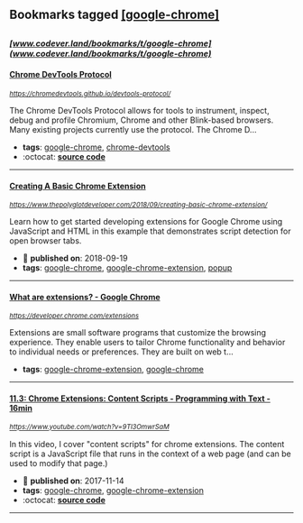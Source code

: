 ## Bookmarks tagged [[google-chrome]](https://www.codever.land/search?q=[google-chrome])

_<sup><sup>[www.codever.land/bookmarks/t/google-chrome](www.codever.land/bookmarks/t/google-chrome)</sup></sup>_
---
#### [Chrome DevTools Protocol](https://chromedevtools.github.io/devtools-protocol/)
_<sup>https://chromedevtools.github.io/devtools-protocol/</sup>_

The Chrome DevTools Protocol allows for tools to instrument, inspect, debug and profile Chromium, Chrome and other Blink-based browsers. Many existing projects currently use the protocol. The Chrome D...
* **tags**: [google-chrome](../tagged/google-chrome.md), [chrome-devtools](../tagged/chrome-devtools.md)
* :octocat: **[source code](https://github.com/ChromeDevTools/debugger-protocol-viewer)**
---
#### [Creating A Basic Chrome Extension](https://www.thepolyglotdeveloper.com/2018/09/creating-basic-chrome-extension/)
_<sup>https://www.thepolyglotdeveloper.com/2018/09/creating-basic-chrome-extension/</sup>_

Learn how to get started developing extensions for Google Chrome using JavaScript and HTML in this example that demonstrates script detection for open browser tabs.
* :calendar: **published on**: 2018-09-19
* **tags**: [google-chrome](../tagged/google-chrome.md), [google-chrome-extension](../tagged/google-chrome-extension.md), [popup](../tagged/popup.md)
---
#### [What are extensions? - Google Chrome](https://developer.chrome.com/extensions)
_<sup>https://developer.chrome.com/extensions</sup>_

Extensions are small software programs that customize the browsing experience. They enable users to tailor Chrome functionality and behavior to individual needs or preferences. They are built on web t...
* **tags**: [google-chrome-extension](../tagged/google-chrome-extension.md), [google-chrome](../tagged/google-chrome.md)
---
#### [11.3: Chrome Extensions: Content Scripts - Programming with Text - 16min](https://www.youtube.com/watch?v=9Tl3OmwrSaM)
_<sup>https://www.youtube.com/watch?v=9Tl3OmwrSaM</sup>_

In this video, I cover "content scripts" for chrome extensions. The content script is a JavaScript file that runs in the context of a web page (and can be used to modify that page.)
* :calendar: **published on**: 2017-11-14
* **tags**: [google-chrome](../tagged/google-chrome.md), [google-chrome-extension](../tagged/google-chrome-extension.md)
* :octocat: **[source code](https://github.com/CodingTrain/website)**
---
